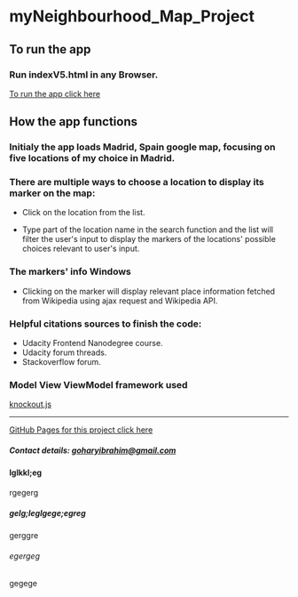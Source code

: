 # myNeighbourhood_Map_Project

## To run the app

### Run indexV5.html in any Browser.

[To run the app click here](https://ibrahimg88.github.io/myNeighbourhood_Map_Project/indexV5.html)

## How the app functions

### Initialy the app loads Madrid, Spain google map, focusing on five locations of my choice in Madrid.

### There are multiple ways to choose a location to display its marker on the map:

- Click on the location from the list.

- Type part of the location name in the search function and the list will filter the user's input to display the markers of the locations' possible choices relevant to user's input.

### The markers' info Windows

- Clicking on the marker will display relevant place information fetched from Wikipedia using ajax request and Wikipedia API.

### Helpful citations sources to finish the code:

- Udacity Frontend Nanodegree course.
- Udacity forum threads.
- Stackoverflow forum.

### Model View ViewModel framework used

[knockout.js](http://knockoutjs.com/)

---

[GitHub Pages for this project click here](https://ibrahimg88.github.io/myNeighbourhood_Map_Project/)

##### Contact details: goharyibrahim@gmail.com


#### lglkkl;eg

rgegerg

##### gelg;leglgege;egreg

gerggre

###### egergeg

gegege

